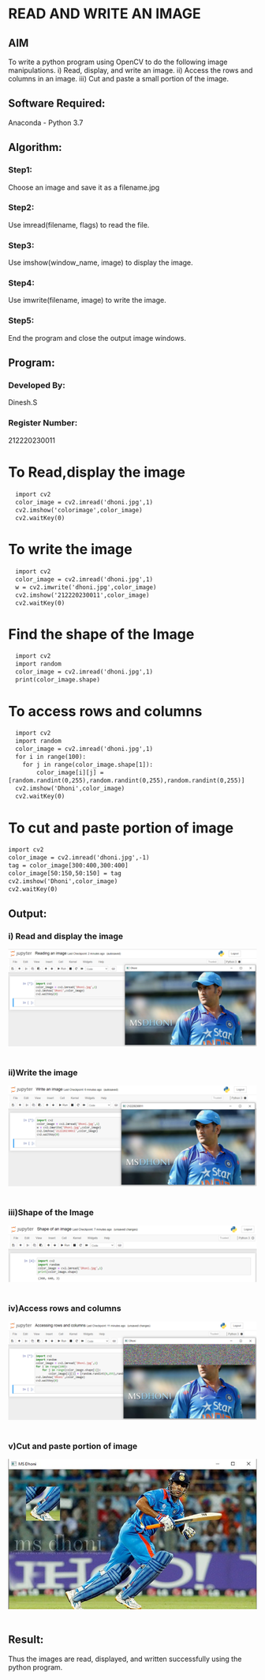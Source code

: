 # READ AND WRITE AN IMAGE
## AIM
To write a python program using OpenCV to do the following image manipulations.
i) Read, display, and write an image.
ii) Access the rows and columns in an image.
iii) Cut and paste a small portion of the image.

## Software Required:
Anaconda - Python 3.7
## Algorithm:
### Step1:
Choose an image and save it as a filename.jpg
### Step2:
Use imread(filename, flags) to read the file.
### Step3:
Use imshow(window_name, image) to display the image.
### Step4:
Use imwrite(filename, image) to write the image.
### Step5:
End the program and close the output image windows.
## Program:
### Developed By:
Dinesh.S
### Register Number: 
212220230011

# To Read,display the image
```
  import cv2
  color_image = cv2.imread('dhoni.jpg',1)
  cv2.imshow('colorimage',color_image)
  cv2.waitKey(0)

```
# To write the image
```
  import cv2
  color_image = cv2.imread('dhoni.jpg',1)
  w = cv2.imwrite('dhoni.jpg',color_image)
  cv2.imshow('212220230011',color_image)
  cv2.waitKey(0)

```
# Find the shape of the Image
```
  import cv2
  import random
  color_image = cv2.imread('dhoni.jpg',1)
  print(color_image.shape)

```
# To access rows and columns

```
  import cv2
  import random
  color_image = cv2.imread('dhoni.jpg',1)
  for i in range(100):
    for j in range(color_image.shape[1]):
        color_image[i][j] = [random.randint(0,255),random.randint(0,255),random.randint(0,255)]
  cv2.imshow('Dhoni',color_image)
  cv2.waitKey(0)

```
# To cut and paste portion of image
```
import cv2
color_image = cv2.imread('dhoni.jpg',-1)
tag = color_image[300:400,300:400]
color_image[50:150,50:150] = tag
cv2.imshow('Dhoni',color_image)
cv2.waitKey(0)

```
## Output:

### i) Read and display the image
![output](./static/img/dhoni1.PNG)
<br>
<br>

### ii)Write the image
![output](./static/img/dhoni2.PNG)
<br>
<br>

### iii)Shape of the Image
![output](./static/img/dhoni3.PNG)
<br>
<br>

### iv)Access rows and columns
![output](./static/img/dhoni4.PNG)
<br>
<br>

### v)Cut and paste portion of image
![output](./static/img/dhoni5.PNG)
<br>
<br>

## Result:
Thus the images are read, displayed, and written successfully using the python program.


